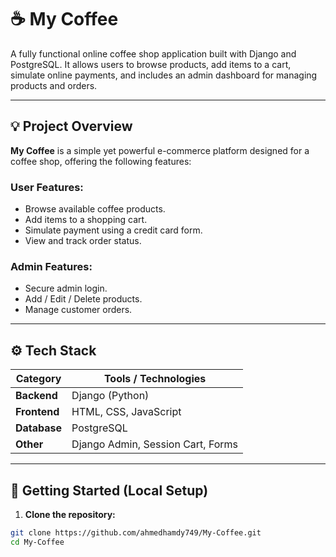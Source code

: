 # ☕ My Coffee

A fully functional online coffee shop application built with Django and PostgreSQL. It allows users to browse products, add items to a cart, simulate online payments, and includes an admin dashboard for managing products and orders.

---

## 💡 Project Overview

**My Coffee** is a simple yet powerful e-commerce platform designed for a coffee shop, offering the following features:

### User Features:
- Browse available coffee products.
- Add items to a shopping cart.
- Simulate payment using a credit card form.
- View and track order status.

### Admin Features:
- Secure admin login.
- Add / Edit / Delete products.
- Manage customer orders.

---

## ⚙️ Tech Stack

| Category       | Tools / Technologies              |
|----------------|-----------------------------------|
| **Backend**    | Django (Python)                   |
| **Frontend**   | HTML, CSS, JavaScript             |
| **Database**   | PostgreSQL                        |
| **Other**      | Django Admin, Session Cart, Forms |

---

## 🚀 Getting Started (Local Setup)

1. **Clone the repository:**

```bash
git clone https://github.com/ahmedhamdy749/My-Coffee.git
cd My-Coffee

